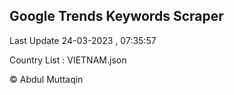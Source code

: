 

## Google Trends Keywords Scraper 
 
Last Update 24-03-2023 , 07:35:57

Country List :
VIETNAM.json



© Abdul Muttaqin 
